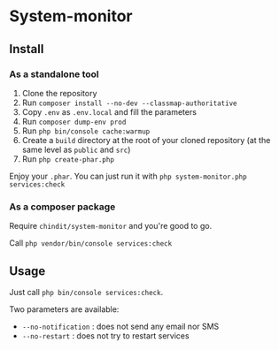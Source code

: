 # System-monitor

## Install
### As a standalone tool
1. Clone the repository
2. Run `composer install --no-dev --classmap-authoritative`
3. Copy `.env` as `.env.local` and fill the parameters
4. Run `composer dump-env prod`
5. Run `php bin/console cache:warmup`
6. Create a `build` directory at the root of your cloned repository (at the same level as `public` and `src`)
7. Run `php create-phar.php`

Enjoy your `.phar`.  You can just run it with `php system-monitor.php services:check`

### As a composer package
Require `chindit/system-monitor` and you're good to go.

Call `php vendor/bin/console services:check`

## Usage
Just call `php bin/console services:check`.

Two parameters are available:
* `--no-notification` : does not send any email nor SMS
* `--no-restart` : does not try to restart services

